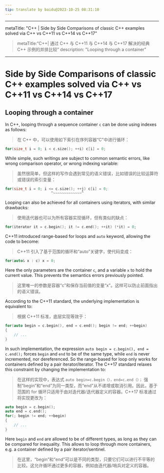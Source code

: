 ```yaml
---
tip: translate by baidu@2023-10-25 08:31:10
---
```

---

metaTitle: "C++ | Side by Side Comparisons of classic C++ examples solved via C++ vs C++11 vs C++14 vs C++17"

> metaTitle:“C++| 通过 C++ 与 C++11 与 C++14 与 C++17 解决的经典 C++ 示例的并排比较”
> description: "Looping through a container"

---

# Side by Side Comparisons of classic C++ examples solved via C++ vs C++11 vs C++14 vs C++17

## Looping through a container

In C++, looping through a sequence container `c` can be done using indexes as follows:

> 在 C++ 中，可以使用如下索引在序列容器“C”中进行循环：

```cpp
for(size_t i = 0; i < c.size(); ++i) c[i] = 0;

```

While simple, such writings are subject to common semantic errors, like wrong comparison operator, or wrong indexing variable:

> 虽然很简单，但这样的写作会遇到常见的语义错误，比如错误的比较运算符或错误的索引变量：

```cpp
for(size_t i = 0; i <= c.size(); ++j) c[i] = 0;
                     ^~~~~~~~~~~~~~^

```

Looping can also be achieved for all containers using iterators, with similar drawbacks:

> 使用迭代器也可以为所有容器实现循环，但有类似的缺点：

```cpp
for(iterator it = c.begin(); it != c.end(); ++it) (*it) = 0;

```

C++11 introduced range-based for loops and `auto` keyword, allowing the code to become:

> C++11 引入了基于范围的循环和“auto”关键字，使代码变成：

```cpp
for(auto& x : c) x = 0;

```

Here the only parameters are the container `c`, and a variable `x` to hold the current value. This prevents the semantics errors previously pointed.

> 这里唯一的参数是容器“c”和保存当前值的变量“x”。这样可以防止前面指出的语义错误。

According to the C++11 standard, the underlying implementation is equivalent to:

> 根据 C++11 标准，底层实现等效于：

```cpp
for(auto begin = c.begin(), end = c.end(); begin != end; ++begin)
{
    // ...
}

```

In such implementation, the expression `auto begin = c.begin(), end = c.end();` forces `begin` and `end` to be of the same type, while `end` is never incremented, nor dereferenced. So the range-based for loop only works for containers defined by a pair iterator/iterator. The C++17 standard relaxes this constraint by changing the implementation to:

> 在这样的实现中，表达式 `auto begin=c.begin（），end=c.end（）；` 强制“begin”和“end”为同一类型，而“end”从不递增或取消引用。因此，基于范围的 for 循环只适用于由对迭代器/迭代器定义的容器。C++17 标准通过将实现更改为：

```cpp
auto begin = c.begin();
auto end = c.end();
for(; begin != end; ++begin)
{
    // ...
}

```

Here `begin` and `end` are allowed to be of different types, as long as they can be compared for inequality. This allows to loop through more containers, e.g. a container defined by a pair iterator/sentinel.

> 在这里，“begin”和“end”可以是不同的类型，只要它们可以进行不平等的比较。这允许循环通过更多的容器，例如由迭代器/哨兵对定义的容器。
